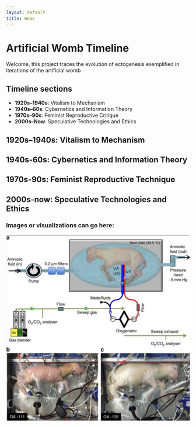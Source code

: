 ```yaml
---
layout: default
title: Home
---
```


# Artificial Womb Timeline

Welcome, this project traces the evolution of ectogenesis exemplified in iterations of the artificial womb

## Timeline sections
- **1920s–1940s**: Vitalism to Mechanism  
- **1940s–60s**: Cybernetics and Information Theory  
- **1970s–90s**: Feminist Reproductive Critique  
- **2000s–Now**: Speculative Technologies and Ethics

## <a id="1920s-40s"></a>1920s–1940s: Vitalism to Mechanism

## <a id="1940s-60s"></a>1940s-60s: Cybernetics and Information Theory 

## <a id="1970s-90s"></a>1970s-90s: Feminist Reproductive Technique

## <a id="2000s-now"></a>2000s-now: Speculative Technologies and Ethics

### Images or visualizations can go here:
![Biobag with lamb](assets/images/biobag-lamb.png)

